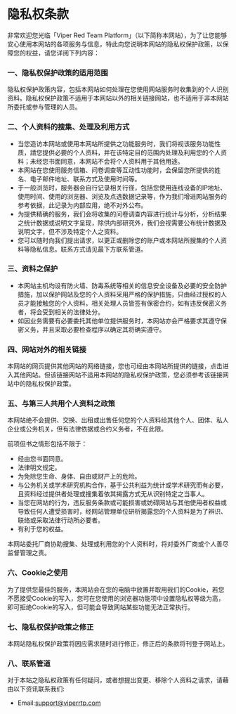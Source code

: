 # 隐私权条款

非常欢迎您光临「Viper Red Team Platform」（以下简称本网站），为了让您能够安心使用本网站的各项服务与信息，特此向您说明本网站的隐私权保护政策，以保障您的权益，请您详阅下列内容：

### 一、隐私权保护政策的适用范围

隐私权保护政策内容，包括本网站如何处理在您使用网站服务时收集到的个人识别资料。隐私权保护政策不适用于本网站以外的相关链接网站，也不适用于非本网站所委托或参与管理的人员。

### 二、个人资料的搜集、处理及利用方式

- 当您造访本网站或使用本网站所提供之功能服务时，我们将视该服务功能性质，請您提供必要的个人资料，并在该特定目的范围内处理及利用您的个人资料；未经您书面同意，本网站不会将个人资料用于其他用途。
- 本网站在您使用服务信箱、问卷调查等互动性功能时，会保留您所提供的姓名、电子邮件地址、联系方式及使用时间等。
- 于一般浏览时，服务器会自行记录相关行径，包括您使用连线设备的IP地址、使用时间、使用的浏览器、浏览及点选数据记录等，作为我们增进网站服务的参考依据，此记录为内部应用，绝不对外公布。
- 为提供精确的服务，我们会将收集的问卷调查内容进行统计与分析，分析结果之统计数据或说明文字呈现，除供内部研究外，我们会视需要公布统计数据及说明文字，但不涉及特定个人之资料。
- 您可以随时向我们提出请求，以更正或删除您的账户或本网站所搜集的个人资料等隐私信息。联系方式请见最下方联系管道。

### 三、资料之保护

- 本网站主机均设有防火墙、防毒系统等相关的信息安全设备及必要的安全防护措施，加以保护网站及您的个人资料采用严格的保护措施，只由经过授权的人员才能接触您的个人资料，相关处理人员皆签有保密合约，如有违反保密义务者，将会受到相关的法律处分。
- 如因业务需要有必要委托其他单位提供服务时，本网站亦会严格要求其遵守保密义务，并且采取必要检查程序以确定其将确实遵守。

### 四、网站对外的相关链接

本网站的网页提供其他网站的网络链接，您也可经由本网站所提供的链接，点击进入其他网站。但该链接网站不适用本网站的隐私权保护政策，您必须参考该链接网站中的隐私权保护政策。

### 五、与第三人共用个人资料之政策

本网站绝不会提供、交换、出租或出售任何您的个人资料给其他个人、团体、私人企业或公务机关，但有法律依据或合约义务者，不在此限。

前项但书之情形包括不限于：

- 经由您书面同意。
- 法律明文规定。
- 为免除您生命、身体、自由或财产上的危险。
- 与公务机关或学术研究机构合作，基于公共利益为统计或学术研究而有必要，且资料经过提供者处理或搜集着依其揭露方式无从识别特定之当事人。
- 当您在网站的行为，违反服务条款或可能损害或妨碍网站与其他使用者权益或导致任何人遭受损害时，经网站管理单位研析揭露您的个人资料是为了辨识、联络或采取法律行动所必要者。
- 有利于您的权益。

本网站委托厂商协助搜集、处理或利用您的个人资料时，将对委外厂商或个人善尽监督管理之责。

### 六、Cookie之使用

为了提供您最佳的服务，本网站会在您的电脑中放置并取用我们的Cookie，若您不愿接受Cookie的写入，您可在您使用的浏览器功能项中设置隐私权等级为高，即可拒绝Cookie的写入，但可能会导致网站某些功能无法正常执行。

### 七、隐私权保护政策之修正

本网站隐私权保护政策将因应需求随时进行修正，修正后的条款将刊登于网站上。

### 八、联系管道

对于本站之隐私权政策有任何疑问，或者想提出变更、移除个人资料之请求，请藉由以下资讯联系我们:

- Email:support@viperrtp.com
